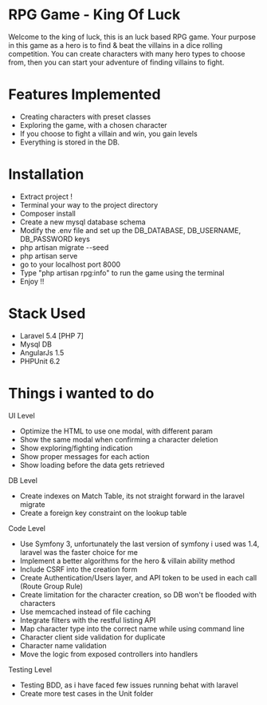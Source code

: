 # RPG Game - King Of Luck
Welcome to the king of luck, this is an luck based RPG game.
Your purpose in this game as a hero is to find & beat the villains in a dice rolling competition.
You can create characters with many hero types to choose from, then you can start your adventure of finding villains to fight.


# Features Implemented
- Creating characters with preset classes
- Exploring the game, with a chosen character
- If you choose to fight a villain and win, you gain levels
- Everything is stored in the DB.


# Installation
- Extract project !
- Terminal your way to the project directory
- Composer install
- Create a new mysql database schema
- Modify the .env file and set up the DB_DATABASE, DB_USERNAME, DB_PASSWORD keys
- php artisan migrate --seed
- php artisan serve
- go to your localhost port 8000
- Type "php artisan rpg:info" to run the game using the terminal
- Enjoy !!


# Stack Used
- Laravel 5.4 [PHP 7]
- Mysql DB
- AngularJs 1.5
- PHPUnit 6.2


# Things i wanted to do
UI Level
- Optimize the HTML to use one modal, with different param
- Show the same modal when confirming a character deletion
- Show exploring/fighting indication
- Show proper messages for each action
- Show loading before the data gets retrieved

DB Level
- Create indexes on Match Table, its not straight forward in the laravel migrate
- Create a foreign key constraint on the lookup table

Code Level
- Use Symfony 3, unfortunately the last version of symfony i used was 1.4, laravel was the faster choice for me
- Implement a better algorithms for the hero & villain ability method
- Include CSRF into the creation form
- Create Authentication/Users layer, and API token to be used in each call (Route Group Rule)
- Create limitation for the character creation, so DB won't be flooded with characters
- Use memcached instead of file caching
- Integrate filters with the restful listing API
- Map character type into the correct name while using command line
- Character client side validation for duplicate
- Character name validation
- Move the logic from exposed controllers into handlers

Testing Level
- Testing BDD, as i have faced few issues running behat with laravel
- Create more test cases in the Unit folder
